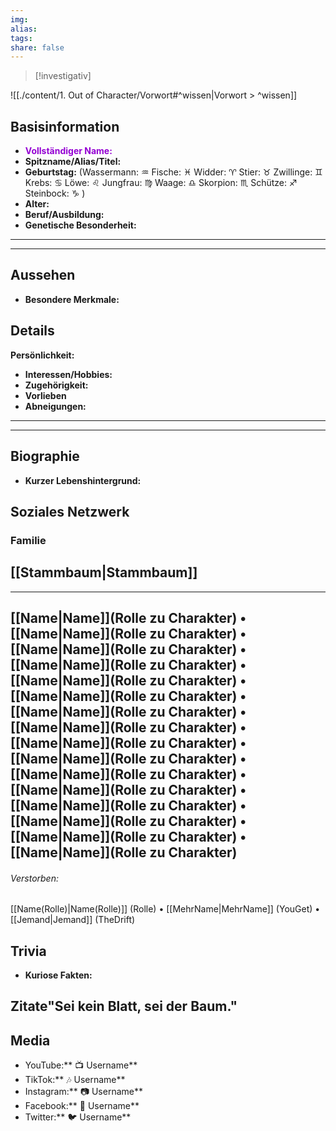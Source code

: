 ```yaml
---
img: 
alias: 
tags: 
share: false
---
```

> [!investigativ]

![[./content/1. Out of Character/Vorwort#^wissen|Vorwort > ^wissen]]
##  Basisinformation
- <font color="#9400D3">**Vollständiger Name:**</font> 
- **Spitzname/Alias/Titel:**
- **Geburtstag:** (Wassermann: ♒ Fische: ♓ Widder: ♈ Stier: ♉ Zwillinge: ♊ Krebs: ♋ Löwe: ♌  Jungfrau: ♍ Waage: ♎ Skorpion: ♏ Schütze: ♐ Steinbock: ♑ )
- **Alter:**
- **Beruf/Ausbildung:**
- **Genetische Besonderheit:**
---
---
## Aussehen
- **Besondere Merkmale:**

## Details
**Persönlichkeit:**
- **Interessen/Hobbies:**
- **Zugehörigkeit:**
- **Vorlieben**
- **Abneigungen:**
---
---
## Biographie
- **Kurzer Lebenshintergrund:**

## Soziales Netzwerk
### Familie
 [[Stammbaum|Stammbaum]]
---
---
 **[[Name|Name]]**(Rolle zu Charakter) • **[[Name|Name]]**(Rolle zu Charakter) • **[[Name|Name]]**(Rolle zu Charakter) • **[[Name|Name]]**(Rolle zu Charakter) • **[[Name|Name]]**(Rolle zu Charakter) • **[[Name|Name]]**(Rolle zu Charakter) • **[[Name|Name]]**(Rolle zu Charakter) • **[[Name|Name]]**(Rolle zu Charakter) • **[[Name|Name]]**(Rolle zu Charakter) • **[[Name|Name]]**(Rolle zu Charakter) • **[[Name|Name]]**(Rolle zu Charakter) • **[[Name|Name]]**(Rolle zu Charakter) • **[[Name|Name]]**(Rolle zu Charakter) • **[[Name|Name]]**(Rolle zu Charakter) • **[[Name|Name]]**(Rolle zu Charakter) • **[[Name|Name]]**(Rolle zu Charakter)
---
###### Verstorben:
[[Name(Rolle)|Name(Rolle)]] (Rolle) • [[MehrName|MehrName]] (YouGet) • [[Jemand|Jemand]] (TheDrift)
## Trivia
- **Kuriose Fakten:**
## Zitate"Sei kein Blatt, sei der Baum."
## Media
- YouTube:** 📺 Username**
- TikTok:** 🎶 Username**
- Instagram:** 📷 Username**
- Facebook:** 📘 Username**
- Twitter:** 🐦 Username**